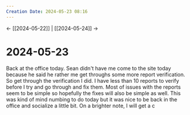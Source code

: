 ```yaml
---
Creation Date: 2024-05-23 08:16
---
```


<- [[2024-05-22]] | [[2024-05-24]]  ->

# 2024-05-23
Back at the office today. Sean didn't have me come to the site today because he said he rather me get throughs some more report verification. So get through the verification I did. I have less than 10 reports to verify before I try and go through and fix them. Most of issues with the reports seem to be simple so hopefully the fixes will also be simple as well. This was kind of mind numbing to do today but it was nice to be back in the office and socialize a little bit. On a brighter note, I will get a c
